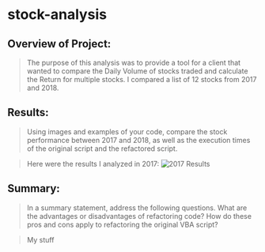 # stock-analysis
## Overview of Project: 
> The purpose of this analysis was to provide a tool for a client that wanted to compare the Daily Volume of stocks traded and calculate the Return for multiple stocks. I compared a list of 12 stocks from 2017 and 2018. 

## Results: 

> Using images and examples of your code, compare the stock performance between 2017 and 2018, as well as the execution times of the original script and the refactored script.

> Here were the results I analyzed in 2017:
![2017 Results](../../blob/master/images/myimage.jpg)


## Summary: 

> In a summary statement, address the following questions. What are the advantages or disadvantages of refactoring code? How do these pros and cons apply to refactoring the original VBA script?

> My stuff
